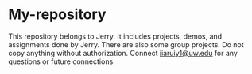 # My-repository
This repository belongs to Jerry. It includes projects, demos, and assignments done by Jerry. There are also some group projects. Do not copy anything without authorization. Connect jiaruiy1@uw.edu for any questions or future connections.

